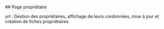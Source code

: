 ## Page propriétaire

url : 
Gestion des propriétaires, affichage de leurs cordonnées, mise à jour et création de fiches propriétaires
